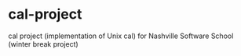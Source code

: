 cal-project
===========

cal project (implementation of Unix cal) for Nashville Software School (winter break project)
